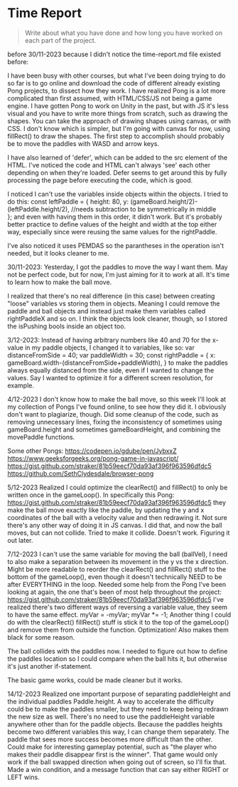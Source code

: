 # Time Report

> Write about what you have done and how long you have worked on each part of the project.


before 30/11-2023 because I didn't notice the time-report.md file existed before:

I have been busy with other courses, but what I've been doing trying to do so far is to go online and download the code of different already existing Pong projects, to dissect how they work.
I have realized Pong is a lot more complicated than first assumed, with HTML/CSS/JS not being a game engine. I have gotten Pong to work on Unity in the past,
but with JS it's less visual and you have to write more things from scratch, such as drawing the shapes.
You can take the approach of drawing shapes using canvas, or with CSS. I don't know which is simpler, but I'm going with canvas for now, using fillRect() to draw the shapes.
The first step to accomplish should probably be to move the paddles with WASD and arrow keys.

I have also learned of 'defer', which can be added to the src element of the HTML. I've noticed the code and HTML can't always 'see' each other depending on when they're loaded. Defer seems to get around this by fully processing the page before executing the code, which is good.

I noticed I can't use the variables inside objects within the objects. I tried to do this:
const leftPaddle = {
    height: 80,
    y: (gameBoard.height/2)-(leftPaddle.height/2), //needs subtraction to be symmetrically in middle  
};
and even with having them in this order, it didn't work.
But it's probably better practice to define values of the height and width at the top either way, especially since were reusing the same values for the rightPaddle.

I've also noticed it uses PEMDAS so the parantheses in the operation isn't needed, but it looks cleaner to me.


30/11-2023:
Yesterday, I got the paddles to move the way I want them. May not be perfect code, but for now, I'm just aiming for it to work at all. It's time to learn how to make the ball move.

I realized that there's no real difference (in this case) between creating "loose" variables vs storing them in objects. Meaning I could remove the paddle and ball objects and instead just make them variables called rightPaddleX and so on. I think the objects look cleaner, though, so I stored the isPushing bools inside an object too.

3/12-2023:
Instead of having arbitrary numbers like 40 and 70 for the x-value in my paddle objects, I changed it to variables, like so:
var distanceFromSide = 40;
var paddleWidth = 30;
const rightPaddle = {
    x: gameBoard.width-(distanceFromSide+paddleWidth),
}
to make the paddles always equally distanced from the side, even if I wanted to change the values. Say I wanted to optimize it for a different screen resolution, for example.


4/12-2023
I don't know how to make the ball move, so this week I'll look at my collection of Pongs I've found online, to see how they did it. I obviously don't want to plagiarize, though.
Did some cleanup of the code, such as removing unnecessary lines, fixing the inconsistency of sometimes using gameBoard.height and sometimes gameBoardHeight, and combining the movePaddle functions.

Some other Pongs:
https://codepen.io/gdube/pen/JybxxZ
https://www.geeksforgeeks.org/pong-game-in-javascript/
https://gist.github.com/straker/81b59eecf70da93af396f963596dfdc5
https://github.com/SethClydesdale/browser-pong

5/12-2023
Realized I could optimize the clearRect() and fillRect() to only be written once in the gameLoop().
In specifically this Pong: https://gist.github.com/straker/81b59eecf70da93af396f963596dfdc5
they make the ball move exactly like the paddle, by updating the y and x coordinates of the ball with a velocity value and then redrawing it. Not sure there's any other way of doing it in JS canvas. I did that, and now the ball moves, but can not collide.
Tried to make it collide. Doesn't work. Figuring it out later.

7/12-2023
I can't use the same variable for moving the ball (ballVel), I need to also make a separation between its movement in the y vs the x direction.
Might be more readable to reorder the clearRect() and fillRect() stuff to the bottom of the gameLoop(), even though it doesn't technically NEED to be after EVERYTHING in the loop.
Needed some help from the Pong I've been looking at again, the one that's been of most help throughout the project: https://gist.github.com/straker/81b59eecf70da93af396f963596dfdc5
I've realized there's two different ways of reversing a variable value, they seem to have the same effect.
    myVar = -myVar;
    myVar *= -1;
Another thing I could do with the clearRect() fillRect() stuff is stick it to the top of the gameLoop() and remove them from outside the function. Optimization! Also makes them black for some reason.

The ball collides with the paddles now. I needed to figure out how to define the paddles location so I could compare when the ball hits it, but otherwise it's just another if-statement.

The basic game works, could be made cleaner but it works.

14/12-2023
Realized one important purpose of separating paddleHeight and the individual paddles Paddle.height. A way to accelerate the difficulty could be to make the paddles smaller, but they need to keep being redrawn the new size as well. There's no need to use the paddleHeight variable anywhere other than for the paddle objects.
Because the paddles heights become two different variables this way, I can change them separately. The paddle that sees more success becomes more difficult than the other.
Could make for interesting gameplay potential, such as "the player who makes their paddle disappear first is the winner". That game would only work if the ball swapped direction when going out of screen, so I'll fix that.
Made a win condition, and a message function that can say either RIGHT or LEFT wins.